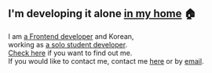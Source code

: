 ## I'm developing it alone [in my home]() 🏠
I am [a Frontend developer]() and Korean,<br/>
working as  [a solo student developer]().<br/>
[Check here](https://thisishaneum.com) if you want to find out me.<br/>
If you would like to contact me, contact me [here](https://thisishaneum.com/c) or by [email](mailto:chahanm@proton.me).<br/>
